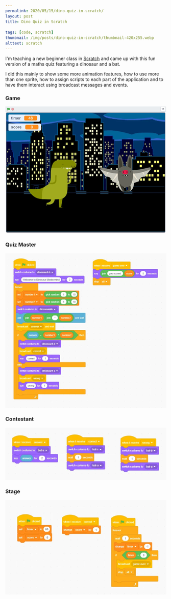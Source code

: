 ```yaml
---
permalink: 2020/05/15/dino-quiz-in-scratch/
layout: post
title: Dino Quiz in Scratch

tags: [code, scratch]
thumbnail: /img/posts/dino-quiz-in-scratch/thumbnail-420x255.webp
alttext: scratch
---
```


I'm teaching a new beginner class in <a href="https://scratch.mit.edu/">Scratch</a> and came up with this fun version of a maths quiz
featuring a dinosaur and a bat.

I did this mainly to show some more animation features, how to use more than one sprite, how to assign scripts to each part of the application
and to have them interact using broadcast messages and events.

### Game

![game](/img/posts/dino-quiz-in-scratch/main.webp)

### Quiz Master

![quiz](/img/posts/dino-quiz-in-scratch/quizmaster-events.webp)

### Contestant

![contestant](/img/posts/dino-quiz-in-scratch/contestant-events.webp)

### Stage

![stage](/img/posts/dino-quiz-in-scratch/stage-events.webp)
